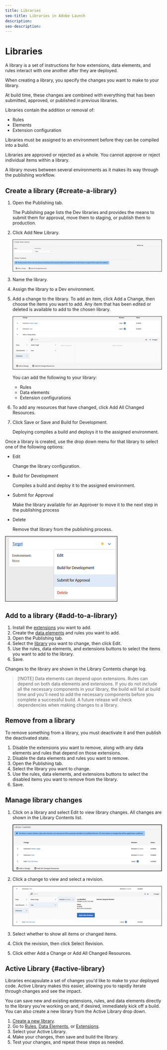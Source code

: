 ```yaml
---
title: Libraries
seo-title: Libraries in Adobe Launch
description: 
seo-description: 
---
```


# Libraries

A library is a set of instructions for how extensions, data elements, and rules interact with one another after they are deployed.

When creating a library, you specify the changes you want to make to your library.

At build time, these changes are combined with everything that has been submitted, approved, or published in previous libraries.

Libraries contain the addition or removal of:

* Rules
* Elements
* Extension configuration

Libraries must be assigned to an environment before they can be compiled into a build.

Libraries are approved or rejected as a whole. You cannot approve or reject individual items within a library.

A library moves between several environments as it makes its way through the publishing workflow.

## Create a library {#create-a-library}

1. Open the Publishing tab.

   The Publishing page lists the Dev libraries and provides the means to submit them for approval, move them to staging, or publish them to production.

1. Click Add New Library.

   ![](/help/assets/library-create.jpg)

1. Name the library.
1. Assign the library to a Dev environment.
1. Add a change to the library.
   To add an item, click Add a Change, then choose the items you want to add. Any item that has been edited or deleted is available to add to the chosen library.

   ![](/help/assets/library-add-change.jpg)

   You can add the following to your library:

   * Rules
   * Data elements
   * Extension configurations

1. To add any resources that have changed, click Add All Changed Resources.
1. Click Save or Save and Build for Development.

   Deploying compiles a build and deploys it to the assigned environment.

Once a library is created, use the drop down menu for that library to select one of the following options:

* Edit

  Change the library configuration.

* Build for Development

  Compiles a build and deploy it to the assigned environment.

* Submit for Approval

  Make the library available for an Approver to move it to the next step in the publishing process

* Delete

  Remove that library from the publishing process.

![](/help/assets/library-menu.png)

## Add to a library {#add-to-a-library}

1. Install the [extensions](../managing-resources/extensions/overview.md) you want to add.
1. Create the [data elements](../managing-resources/data-elements.md) and rules you want to add.
1. Open the Publishing tab.
1. Select the [library](libraries.md) you want to change, then click Edit.
1. Use the rules, data elements, and extensions buttons to select the items you want to add to the library.
1. Save.

Changes to the library are shown in the Library Contents change log.

>[!NOTE]  Data elements can depend upon extensions. Rules can depend on both data elements and extensions. If you do not include all the necessary components in your library, the build will fail at build time and you'll need to add the necessary components before you complete a successful build. A future release will check dependencies when making changes to a library.

## Remove from a library

To remove something from a library, you must deactivate it and then publish the deactivated state.

1. Disable the extensions you want to remove, along with any data elements and rules that depend on those extensions.
1. Disable the data elements and rules you want to remove.
1. Open the Publishing tab.
1. Select the library you want to change.
1. Use the rules, data elements, and extensions buttons to select the disabled items you want to remove from the library.
1. Save.

## Manage library changes

1. Click on a library and select Edit to view library changes. All changes are shown in the Library Contents list.

   ![](/help/assets/library-contents.jpg)

1. Click a change to view and select a revision.

   ![](/help/assets/library-contents-revision.jpg)

1. Select whether to show all items or changed items.
1. Click the revision, then click Select Revision.
1. Click either Add a Change or Add All Changed Resources.

## Active Library {#active-library}

Libraries encapsulate a set of changes you'd like to make to your deployed code. Active Library makes this easier, allowing you to rapidly iterate through changes and see the impact.

You can save new and existing extensions, rules, and data elements directly to the library you're working on and, if desired, immediately kick off a build. You can also create a new library from the Active Library drop down.

1. [Create a new library](libraries.md#create-a-library).
1. Go to [Rules](../managing-resources/rules.md), [Data Elements](../managing-resources/data-elements.md), or [Extensions](../managing-resources/extensions/overview.md).
1. Select your Active Library.
1. Make your changes, then save and build the library.
1. Test your changes, and repeat these steps as needed.

